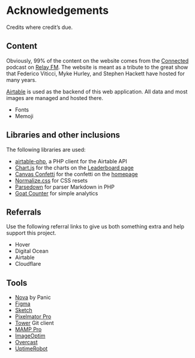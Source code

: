 # Acknowledgements

Credits where credit’s due.

## Content

Obviously, 99% of the content on the website comes from the [Connected](https://relay.fm/connected) podcast on [Relay FM](https://relay.fm). The website is meant as a tribute to the great show that Federico Viticci, Myke Hurley, and Stephen Hackett have hosted for many years.

[Airtable](https://airtable.com) is used as the backend of this web application. All data and most images are managed and hosted there.

-   Fonts
-   Memoji

## Libraries and other inclusions

The following libraries are used:

-   [airtable-php](https://github.com/sleiman/airtable-php), a PHP client for the Airtable API
-   [Chart.js](https://www.chartjs.org) for the charts on the [Leaderboard page](https://rickies.co/leaderboard)
-   [Canvas Confetti](https://github.com/catdad/canvas-confetti) for the confetti on the [homepage](https://rickies.co/)
-   [Normalize.css](https://necolas.github.io/normalize.css/) for CSS resets
-   [Parsedown](https://parsedown.org) for parser Markdown in PHP
- [Goat Counter](https://www.goatcounter.com/) for simple analytics

## Referrals
Use the following referral links to give us both something extra and help support this project. 

- Hover
- Digital Ocean
- Airtable
- Cloudflare

## Tools

-   [Nova](https://nova.app) by Panic
-   [Figma](https://figma.com)
-   [Sketch](https://www.sketch.com)
-   [Pixelmator Pro](https://www.pixelmator.com/pro/)
-   [Tower](https://www.git-tower.com/mac) Git client
-   [MAMP Pro](https://www.mamp.info/en/mamp-pro/mac/)
-   [ImageOptim](https://imageoptim.com/mac)
- [Overcast](https://overcast.fm/)
- [UptimeRobot](https://uptimerobot.com/)